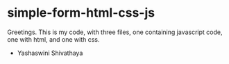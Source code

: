 # simple-form-html-css-js

Greetings.
This is my code, with three files, one containing javascript code, one with html, and one with css.

- Yashaswini Shivathaya
